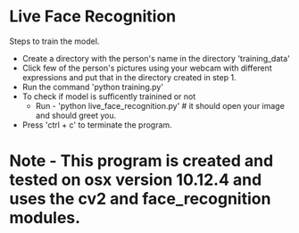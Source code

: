 # Live Face Recognition

Steps to train the model.

* Create a directory with the person's name in the directory 'training_data'
* Click few of the person's pictures using your webcam with different expressions and put that in the directory created in step 1.
* Run the command 'python training.py'
* To check if model is sufficently trainined or not 
    * Run - 'python live_face_recognition.py' # it should open your image and should greet you.
* Press 'ctrl + c' to terminate the program.

# Note - This program is created and tested on osx version 10.12.4 and uses the cv2 and face_recognition modules.